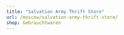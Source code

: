 ```yaml
---
title: "Salvation Army Thrift Store"
url: /moscow/salvation-army-thrift-store/
shop: Gebrauchtwaren
---
```


